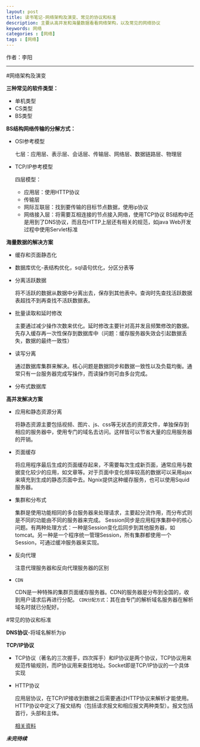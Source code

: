 ```yaml
---
layout: post
title: 读书笔记-网络架构及演变、常见的协议和标准
description: 主要从高并发和海量数据看看网络架构，以及常见的网络协议
keywords: 网络
categories : [网络]
tags : [网络]
---
```


作者：李阳	

-------------------


#网络架构及演变

**三种常见的软件类型：**

*	单机类型
*	CS类型
*	BS类型

**BS结构网络传输的分解方式：**

*	OSI参考模型
	
	七层：应用层、表示层、会话层、传输层、网络层、数据链路层、物理层
	
*	TCP/IP参考模型

	四层模型：
		
	+	应用层：使用HTTP协议
	+	传输层
	+	网际互联层：找到要传输的目标节点数据，使用ip协议
	+	网络接入层：将需要互相连接的节点接入网络，使用TCP协议
BS结构中还是用到了DNS协议，而且在HTTP上层还有相关的规范，如java Web开发过程中使用Servlet标准

**海量数据的解决方案**
	
*	缓存和页面静态化
		
*	数据库优化-表结构优化，sql语句优化，分区分表等
	
*	分离活跃数据
	
	将不活跃的数据从数据中分离出去，保存到其他表中。查询时先查找活跃数据表超找不到再查找不活跃数据表。
	
*	批量读取和延时修改
		
	主要通过减少操作次数来优化。延时修改主要针对高并发且频繁修改的数据。先存入缓存再一次性保存到数据库中（问题：缓存服务器失效会引起数据丢失，数据的最终一致性）
		
*	读写分离
		
	通过数据库集群来解决。核心问题是数据同步和数据一致性以及负载均衡。通常只有一台服务器完成写操作，而读操作则可由多台完成。

*	分布式数据库

**高并发解决方案**

*	应用和静态资源分离

	将静态资源主要包括视频、图片、js、css等无状态的资源文件，单独保存到相应的服务器中，使用专门的域名去访问。这样皆可以节省大量的应用服务器的开销。
	
*	页面缓存

	将应用程序最后生成的页面缓存起来，不需要每次生成新页面，通常应用与数据变化较少的应用，如文章等。对于页面中变化频率较高的数据可以采用ajax来填充到生成的静态页面中去。Ngnix提供这种缓存服务，也可以使用Squid服务器。
	
*	集群和分布式
	
	集群是使用功能相同的多台服务器来处理请求，主要起分流作用，而分布式则是不同的功能由不同的服务器来完成。
	Session同步是应用程序集群中的核心问题。有两种处理方式：一种是Session变化后同步到其他服务器，如tomcat。另一种是一个程序统一管理Session，所有集群都使用一个Session，可通过缓冲服务器来实现。
	
* 反向代理

	注意代理服务器和反向代理服务器的区别
	
* `CDN`

	CDN是一种特殊的集群页面缓存服务器。CDN的服务器是分布到全国的，收到用户请求后再进行分配。
	`CDN分配方式`：其在由专门的解析域名服务器在解析域名时就已分配好。

#常见的协议和标准

**DNS协议**-将域名解析为ip

**TCP/IP协议**

*	TCP协议（著名的三次握手，四次挥手）和IP协议是两个协议，TCP协议用来规范传输规则，而IP协议用来查找地址。Socket即是TCP/IP协议的一个具体实现

*	HTTP协议

	应用层协议，在TCP/IP接收到数据之后需要通过HTTP协议来解析才能使用。HTTP协议中定义了报文结构（包括请求报文和相应报文两种类型）。报文包括首行，头部和主体。
	
	[相关资料](http://blog.csdn.net/yipiankongbai/article/details/24176693)



***未完待续***


	
	
	
	
